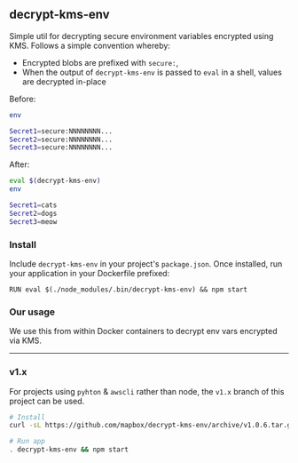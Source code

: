 decrypt-kms-env
---------------
Simple util for decrypting secure environment variables encrypted using KMS. Follows a simple convention whereby:

- Encrypted blobs are prefixed with `secure:`,
- When the output of `decrypt-kms-env` is passed to `eval` in a shell, values are decrypted in-place

Before:

```sh
env

Secret1=secure:NNNNNNNN...
Secret2=secure:NNNNNNNN...
Secret3=secure:NNNNNNNN...
```

After:

```sh
eval $(decrypt-kms-env)
env

Secret1=cats
Secret2=dogs
Secret3=meow
```

### Install

Include `decrypt-kms-env` in your project's `package.json`. Once installed, run your application in your Dockerfile prefixed:

```
RUN eval $(./node_modules/.bin/decrypt-kms-env) && npm start
```

### Our usage

We use this from within Docker containers to decrypt env vars encrypted via KMS.

------

### v1.x

For projects using `pyhton` & `awscli` rather than node, the `v1.x` branch of this project can be used.

```sh
# Install
curl -sL https://github.com/mapbox/decrypt-kms-env/archive/v1.0.6.tar.gz | tar --gunzip --extract --strip-components=1 --exclude=readme.md --directory=/usr/local

# Run app
. decrypt-kms-env && npm start
```

